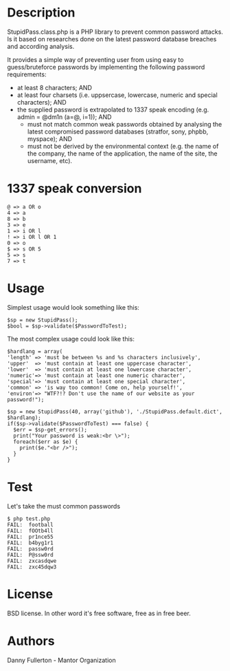 # Description
StupidPass.class.php is a PHP library to prevent common password attacks. Is it based on researches done on the latest password database breaches and according analysis.

It provides a simple way of preventing user from using easy to guess/bruteforce passwords by implementing the following password requirements:

* at least 8 characters; AND
* at least four charsets (i.e. uppsercase, lowercase, numeric and special characters); AND
* the supplied password is extrapolated to 1337 speak encoding (e.g. admin = @dm1n (a=@, i=1)); AND 
    * must not match common weak passwords obtained by analysing the latest compromised password databases (stratfor, sony, phpbb, myspace); AND
    * must not be derived by the environmental context (e.g. the name of the company, the name of the application, the name of the site, the username, etc).
    
# 1337 speak conversion

    @ => a OR o  
    4 => a
    8 => b
    3 => e
    1 => i OR l
    ! => i OR l OR 1
    0 => o
    $ => s OR 5
    5 => s
    7 => t

# Usage
Simplest usage would look something like this:

    $sp = new StupidPass();
    $bool = $sp->validate($PasswordToTest);

The most complex usage could look like this:

    $hardlang = array(
    'length' => 'must be between %s and %s characters inclusively',
    'upper'  => 'must contain at least one uppercase character',
    'lower'  => 'must contain at least one lowercase character',
    'numeric'=> 'must contain at least one numeric character',
    'special'=> 'must contain at least one special character',
    'common' => 'is way too common! Come on, help yourself!',
    'environ'=> "WTF?!? Don't use the name of our website as your password!");
    
    $sp = new StupidPass(40, array('github'), './StupidPass.default.dict', $hardlang);
    if($sp->validate($PasswordToTest) === false) {
      $err = $sp-get_errors();
      print("Your password is weak:<br \>");
      foreach($err as $e) {
        print($e."<br />");
      }
    }

# Test

Let's take the must common passwords 

    $ php test.php 
    FAIL:  football
    FAIL:  fOOtb4ll
    FAIL:  pr1nce55
    FAIL:  b4byg1r1
    FAIL:  passw0rd
    FAIL:  P@ssw0rd
    FAIL:  zxcasdqwe
    FAIL:  zxc45dqw3

# License
BSD license. In other word it's free software, free as in free beer.

# Authors
Danny Fullerton - Mantor Organization
